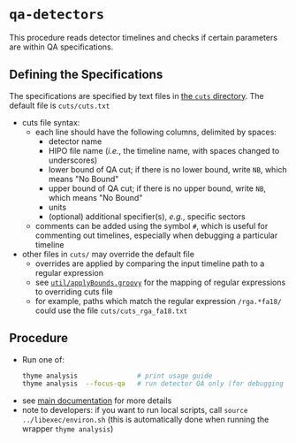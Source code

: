 # `qa-detectors`

This procedure reads detector timelines and checks if certain parameters are within
QA specifications.

## Defining the Specifications
The specifications are specified by text files in [the `cuts` directory](cuts). The default file is `cuts/cuts.txt`
- cuts file syntax:
  - each line should have the following columns, delimited by spaces:
    - detector name
    - HIPO file name (_i.e._, the timeline name, with spaces changed to underscores)
    - lower bound of QA cut; if there is no lower bound, write `NB`, which means "No Bound"
    - upper bound of QA cut; if there is no upper bound, write `NB`, which means "No Bound"
    - units
    - (optional) additional specifier(s), _e.g._, specific sectors
  - comments can be added using the symbol `#`, which is useful for commenting out timelines, especially when debugging a particular timeline
- other files in `cuts/` may override the default file
  - overrides are applied by comparing the input timeline path to a regular expression
  - see [`util/applyBounds.groovy`](util/applyBounds.groovy) for the mapping of regular expressions to overriding cuts file
  - for example, paths which match the regular expression `/rga.*fa18/` could use the file `cuts/cuts_rga_fa18.txt`

## Procedure
- Run one of:
  ```bash
  thyme analysis               # print usage guide
  thyme analysis  --focus-qa   # run detector QA only (for debugging this QA code; you may need to set other options)
  ```
- see [main documentation](../README.md) for more details
- note to developers: if you want to run local scripts, call `source ../libexec/environ.sh` (this is
  automatically done when running the wrapper `thyme analysis`)
